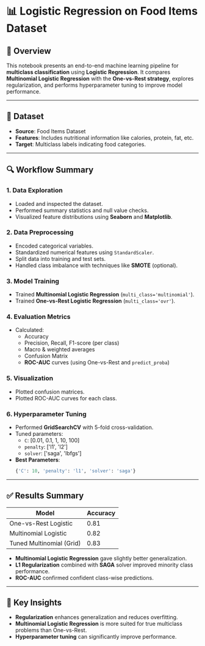 # 📊 Logistic Regression on Food Items Dataset

## 📝 Overview
This notebook presents an end-to-end machine learning pipeline for **multiclass classification** using **Logistic Regression**. It compares **Multinomial Logistic Regression** with the **One-vs-Rest strategy**, explores regularization, and performs hyperparameter tuning to improve model performance.

---

## 📁 Dataset
- **Source**: Food Items Dataset  
- **Features**: Includes nutritional information like calories, protein, fat, etc.  
- **Target**: Multiclass labels indicating food categories.

---

## 🔍 Workflow Summary

### 1. Data Exploration
- Loaded and inspected the dataset.
- Performed summary statistics and null value checks.
- Visualized feature distributions using **Seaborn** and **Matplotlib**.

### 2. Data Preprocessing
- Encoded categorical variables.
- Standardized numerical features using `StandardScaler`.
- Split data into training and test sets.
- Handled class imbalance with techniques like **SMOTE** (optional).

### 3. Model Training
- Trained **Multinomial Logistic Regression** (`multi_class='multinomial'`).
- Trained **One-vs-Rest Logistic Regression** (`multi_class='ovr'`).

### 4. Evaluation Metrics
- Calculated:
  - Accuracy
  - Precision, Recall, F1-score (per class)
  - Macro & weighted averages
  - Confusion Matrix
  - **ROC-AUC** curves (using One-vs-Rest and `predict_proba`)

### 5. Visualization
- Plotted confusion matrices.
- Plotted ROC-AUC curves for each class.

### 6. Hyperparameter Tuning
- Performed **GridSearchCV** with 5-fold cross-validation.
- Tuned parameters:
  - `C`: [0.01, 0.1, 1, 10, 100]
  - `penalty`: ['l1', 'l2']
  - `solver`: ['saga', 'lbfgs']
- **Best Parameters**:
  ```python
  {'C': 10, 'penalty': 'l1', 'solver': 'saga'}
  ```

---

## ✅ Results Summary

| Model                    | Accuracy |
|--------------------------|----------|
| One-vs-Rest Logistic     | 0.81     |
| Multinomial Logistic     | 0.82     |
| Tuned Multinomial (Grid) | 0.83     |

- **Multinomial Logistic Regression** gave slightly better generalization.
- **L1 Regularization** combined with **SAGA** solver improved minority class performance.
- **ROC-AUC** confirmed confident class-wise predictions.

---

## 🧠 Key Insights
- **Regularization** enhances generalization and reduces overfitting.
- **Multinomial Logistic Regression** is more suited for true multiclass problems than One-vs-Rest.
- **Hyperparameter tuning** can significantly improve performance.
